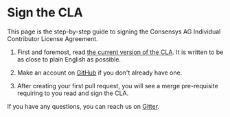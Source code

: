 Sign the CLA
=============

This page is the step-by-step guide to signing the Consensys AG
Individual Contributor License Agreement. 

1. First and foremost, read [the current version of the CLA]. 
   It is written to be as close to plain English as possible.

2. Make an account on [GitHub] if you don't already have one.

3. After creating your first pull request, you will see a merge
   pre-requisite requiring to you read and sign the CLA.

If you have any questions, you can reach us on [Gitter].
 
[GitHub]: https://github.com/
[the current version of the CLA]: https://gist.github.com/rojotek/978b48a5e8b68836856a8961d6887992
[Gitter]: https://gitter.im/PegaSysEng/pantheon